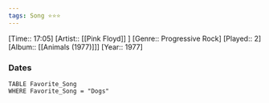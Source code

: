 ```yaml
---
tags: Song ⭐⭐⭐ 
---
```

[Time:: 17:05]
[Artist:: [[Pink Floyd]] ]
[Genre:: Progressive Rock]
[Played:: 2]
[Album:: [[Animals (1977)]]]
[Year:: 1977]
### Dates
````dataview
TABLE Favorite_Song
WHERE Favorite_Song = "Dogs"
````
